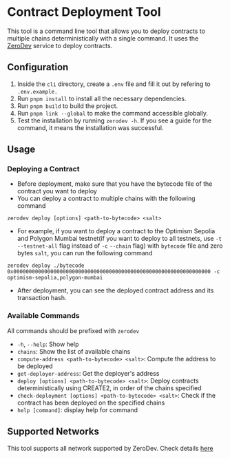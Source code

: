 # Contract Deployment Tool

This tool is a command line tool that allows you to deploy contracts to multiple chains deterministically with a single command. It uses the [ZeroDev](https://zerodev.app) service to deploy contracts.

## Configuration

1. Inside the `cli` directory, create a `.env` file and fill it out by refering to `.env.example.`
2. Run `pnpm install` to install all the necessary dependencies.
3. Run `pnpm build` to build the project.
4. Run `pnpm link --global` to make the command accessible globally.
5. Test the installation by running `zerodev -h`. If you see a guide for the command, it means the installation was successful.

## Usage

### Deploying a Contract

- Before deployment, make sure that you have the bytecode file of the contract you want to deploy
- You can deploy a contract to multiple chains with the following command

```
zerodev deploy [options] <path-to-bytecode> <salt>
```

- For example, if you want to deploy a contract to the Optimism Sepolia and Polygon Mumbai testnet(if you want to deploy to all testnets, use `-t` `--testnet-all` flag instead of `-c` `--chain` flag) with `bytecode` file and zero bytes `salt`, you can run the following command

```
zerodev deploy ./bytecode 0x0000000000000000000000000000000000000000000000000000000000000000 -c optimism-sepolia,polygon-mumbai

```

- After deployment, you can see the deployed contract address and its transaction hash.

### Available Commands

All commands should be prefixed with `zerodev`

- `-h`, `--help`: Show help
- `chains`: Show the list of available chains
- `compute-address <path-to-bytecode> <salt>`: Compute the address to be deployed
- `get-deployer-address`: Get the deployer's address
- `deploy [options] <path-to-bytecode> <salt>`: Deploy contracts deterministically using CREATE2, in order of the chains specified
- `check-deployment [options] <path-to-bytecode> <salt>`: Check if the contract has been deployed on the specified chains
- `help [command]`: display help for command

## Supported Networks

This tool supports all network supported by ZeroDev. Check details [here](https://docs.zerodev.app/supported-networks)
